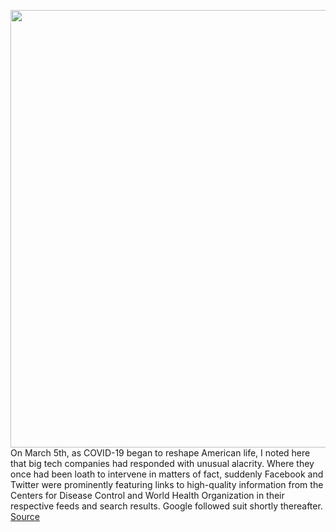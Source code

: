 <img src='https://cdn.vox-cdn.com/thumbor/rWbqnBkv3fc9khIC4lOgITZZcZ8=/0x0:2040x1360/1200x800/filters:focal(857x517:1183x843)/cdn.vox-cdn.com/uploads/chorus_image/image/66556997/acastro_180406_1777_facebook_Congress_0002.0.jpg' width='700px' /><br/>
On March 5th, as COVID-19 began to reshape American life, I noted here that big tech companies had responded with unusual alacrity. Where they once had been loath to intervene in matters of fact, suddenly Facebook and Twitter were prominently featuring links to high-quality information from the Centers for Disease Control and World Health Organization in their respective feeds and search results. Google followed suit shortly thereafter.
<a href='https://www.theverge.com/interface/2020/3/26/21193902/tech-backlash-covid-19-coronavirus-google-facebook-amazon'> Source <a/>